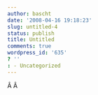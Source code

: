 ```yaml
---
author: bascht
date: '2008-04-16 19:18:23'
slug: untitled-4
status: publish
title: Untitled
comments: true
wordpress_id: '635'
? ''
: - Uncategorized
---
```


Â Â


